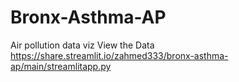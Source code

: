 # Bronx-Asthma-AP
Air pollution data viz
View the Data
https://share.streamlit.io/zahmed333/bronx-asthma-ap/main/streamlitapp.py
